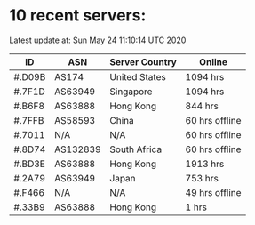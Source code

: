 # 10 recent servers:

Latest update at: Sun May 24 11:10:14 UTC 2020

| ID | ASN | Server Country | Online |
| -- | --- | -------------- | ------ |
| #.D09B | AS174 | United States | 1094 hrs |
| #.7F1D | AS63949 | Singapore | 1094 hrs |
| #.B6F8 | AS63888 | Hong Kong | 844 hrs |
| #.7FFB | AS58593 | China | 60 hrs offline |
| #.7011 | N/A | N/A | 60 hrs offline |
| #.8D74 | AS132839 | South Africa | 60 hrs offline |
| #.BD3E | AS63888 | Hong Kong | 1913 hrs |
| #.2A79 | AS63949 | Japan | 753 hrs |
| #.F466 | N/A | N/A | 49 hrs offline |
| #.33B9 | AS63888 | Hong Kong | 1 hrs |


